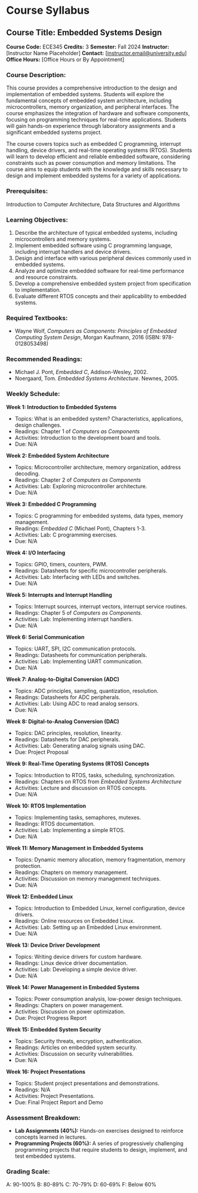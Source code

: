 # Course Syllabus
## Course Title: Embedded Systems Design
**Course Code:** ECE345
**Credits:** 3
**Semester:** Fall 2024
**Instructor:** [Instructor Name Placeholder]
**Contact:** [instructor.email@university.edu]
**Office Hours:** [Office Hours or By Appointment]

### Course Description:
This course provides a comprehensive introduction to the design and implementation of embedded systems. Students will explore the fundamental concepts of embedded system architecture, including microcontrollers, memory organization, and peripheral interfaces. The course emphasizes the integration of hardware and software components, focusing on programming techniques for real-time applications. Students will gain hands-on experience through laboratory assignments and a significant embedded systems project.

The course covers topics such as embedded C programming, interrupt handling, device drivers, and real-time operating systems (RTOS). Students will learn to develop efficient and reliable embedded software, considering constraints such as power consumption and memory limitations. The course aims to equip students with the knowledge and skills necessary to design and implement embedded systems for a variety of applications.

### Prerequisites:
Introduction to Computer Architecture, Data Structures and Algorithms

### Learning Objectives:
1.  Describe the architecture of typical embedded systems, including microcontrollers and memory systems.
2.  Implement embedded software using C programming language, including interrupt handlers and device drivers.
3.  Design and interface with various peripheral devices commonly used in embedded systems.
4.  Analyze and optimize embedded software for real-time performance and resource constraints.
5.  Develop a comprehensive embedded system project from specification to implementation.
6.  Evaluate different RTOS concepts and their applicability to embedded systems.

### Required Textbooks:
- Wayne Wolf, *Computers as Components: Principles of Embedded Computing System Design*, Morgan Kaufmann, 2016 (ISBN: 978-0128053498)

### Recommended Readings:
- Michael J. Pont, *Embedded C*, Addison-Wesley, 2002.
- Noergaard, Tom. *Embedded Systems Architecture*. Newnes, 2005.

### Weekly Schedule:
**Week 1: Introduction to Embedded Systems**
- Topics: What is an embedded system? Characteristics, applications, design challenges.
- Readings: Chapter 1 of *Computers as Components*
- Activities: Introduction to the development board and tools.
- Due: N/A

**Week 2: Embedded System Architecture**
- Topics: Microcontroller architecture, memory organization, address decoding.
- Readings: Chapter 2 of *Computers as Components*
- Activities: Lab: Exploring microcontroller architecture.
- Due: N/A

**Week 3: Embedded C Programming**
- Topics: C programming for embedded systems, data types, memory management.
- Readings: *Embedded C* (Michael Pont), Chapters 1-3.
- Activities: Lab: C programming exercises.
- Due: N/A

**Week 4: I/O Interfacing**
- Topics: GPIO, timers, counters, PWM.
- Readings: Datasheets for specific microcontroller peripherals.
- Activities: Lab: Interfacing with LEDs and switches.
- Due: N/A

**Week 5: Interrupts and Interrupt Handling**
- Topics: Interrupt sources, interrupt vectors, interrupt service routines.
- Readings: Chapter 5 of *Computers as Components*.
- Activities: Lab: Implementing interrupt handlers.
- Due: N/A

**Week 6: Serial Communication**
- Topics: UART, SPI, I2C communication protocols.
- Readings: Datasheets for communication peripherals.
- Activities: Lab: Implementing UART communication.
- Due: N/A

**Week 7: Analog-to-Digital Conversion (ADC)**
- Topics: ADC principles, sampling, quantization, resolution.
- Readings: Datasheets for ADC peripherals.
- Activities: Lab: Using ADC to read analog sensors.
- Due: N/A

**Week 8: Digital-to-Analog Conversion (DAC)**
- Topics: DAC principles, resolution, linearity.
- Readings: Datasheets for DAC peripherals.
- Activities: Lab: Generating analog signals using DAC.
- Due: Project Proposal

**Week 9: Real-Time Operating Systems (RTOS) Concepts**
- Topics: Introduction to RTOS, tasks, scheduling, synchronization.
- Readings: Chapters on RTOS from *Embedded Systems Architecture*
- Activities: Lecture and discussion on RTOS concepts.
- Due: N/A

**Week 10: RTOS Implementation**
- Topics: Implementing tasks, semaphores, mutexes.
- Readings: RTOS documentation.
- Activities: Lab: Implementing a simple RTOS.
- Due: N/A

**Week 11: Memory Management in Embedded Systems**
- Topics: Dynamic memory allocation, memory fragmentation, memory protection.
- Readings: Chapters on memory management.
- Activities: Discussion on memory management techniques.
- Due: N/A

**Week 12: Embedded Linux**
- Topics: Introduction to Embedded Linux, kernel configuration, device drivers.
- Readings: Online resources on Embedded Linux.
- Activities: Lab: Setting up an Embedded Linux environment.
- Due: N/A

**Week 13: Device Driver Development**
- Topics: Writing device drivers for custom hardware.
- Readings: Linux device driver documentation.
- Activities: Lab: Developing a simple device driver.
- Due: N/A

**Week 14: Power Management in Embedded Systems**
- Topics: Power consumption analysis, low-power design techniques.
- Readings: Chapters on power management.
- Activities: Discussion on power optimization.
- Due: Project Progress Report

**Week 15: Embedded System Security**
- Topics: Security threats, encryption, authentication.
- Readings: Articles on embedded system security.
- Activities: Discussion on security vulnerabilities.
- Due: N/A

**Week 16: Project Presentations**
- Topics: Student project presentations and demonstrations.
- Readings: N/A
- Activities: Project Presentations.
- Due: Final Project Report and Demo

### Assessment Breakdown:
*   **Lab Assignments (40%):** Hands-on exercises designed to reinforce concepts learned in lectures.
*   **Programming Projects (60%):** A series of progressively challenging programming projects that require students to design, implement, and test embedded systems.

### Grading Scale:
A: 90-100%
B: 80-89%
C: 70-79%
D: 60-69%
F: Below 60%